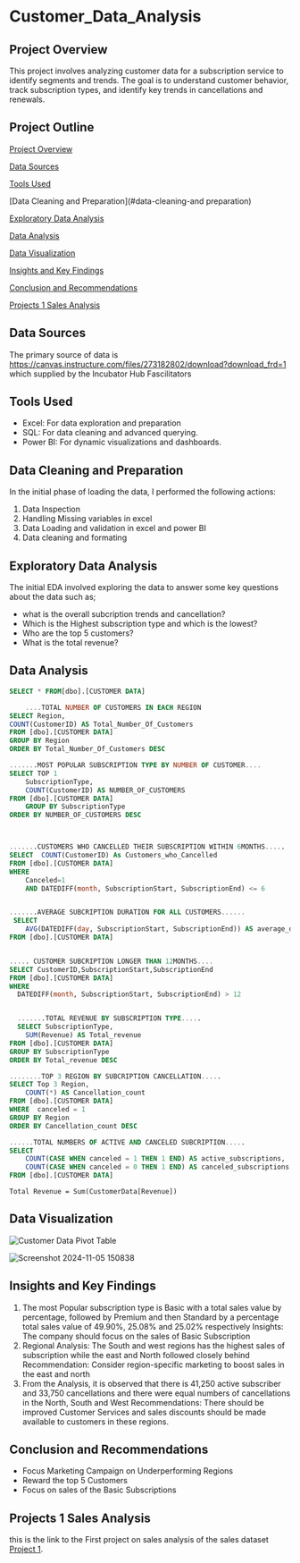 # Customer_Data_Analysis

## Project Overview
This project involves analyzing customer data for a subscription service to identify
segments and trends. The goal is to understand customer behavior, track subscription types,
and identify key trends in cancellations and renewals.
## Project Outline

[Project Overview](#project-overview)

[Data Sources](#data-sources)

[Tools Used](#tools-used)

[Data Cleaning and Preparation](#data-cleaning-and preparation)

[Exploratory Data Analysis](#exploratory-data-analysis)

[Data Analysis](#data-analysis)

[Data Visualization](#datavisualization)

[Insights and Key Findings](#insights-key-findings) 

[Conclusion and Recommendations](#conclusion-and-recommendations)

 [Projects 1 Sales Analysis](#projects-1-sales-analysis)


## Data Sources
The primary source of data is https://canvas.instructure.com/files/273182802/download?download_frd=1 which supplied by the Incubator Hub Fascilitators
## Tools Used
- Excel: For data exploration and preparation
- SQL: For data cleaning and advanced querying.
- Power BI: For dynamic visualizations and dashboards.
## Data Cleaning and Preparation
In the initial phase of loading the data, I performed the following actions:
1.  Data Inspection
2.  Handling Missing variables in excel
3.  Data Loading and validation in excel and power BI
4.  Data cleaning and formating
## Exploratory Data Analysis
The initial EDA involved exploring the data to answer some key questions about the data such as;
- what is the overall subcription trends and cancellation?
- Which is the Highest subscription type and which is the lowest?
- Who are the top 5 customers?
- What is the total revenue?

## Data Analysis
```sql
SELECT * FROM[dbo].[CUSTOMER DATA]

	....TOTAL NUMBER OF CUSTOMERS IN EACH REGION
SELECT Region,
COUNT(CustomerID) AS Total_Number_Of_Customers
FROM [dbo].[CUSTOMER DATA]
GROUP BY Region
ORDER BY Total_Number_Of_Customers DESC

.......MOST POPULAR SUBSCRIPTION TYPE BY NUMBER OF CUSTOMER....
SELECT TOP 1
    SubscriptionType,
    COUNT(CustomerID) AS NUMBER_OF_CUSTOMERS
FROM [dbo].[CUSTOMER DATA]
    GROUP BY SubscriptionType
ORDER BY NUMBER_OF_CUSTOMERS DESC



.......CUSTOMERS WHO CANCELLED THEIR SUBSCRIPTION WITHIN 6MONTHS.....
SELECT  COUNT(CustomerID) As Customers_who_Cancelled
FROM [dbo].[CUSTOMER DATA]
WHERE 
    Canceled=1
    AND DATEDIFF(month, SubscriptionStart, SubscriptionEnd) <= 6


.......AVERAGE SUBCRIPTION DURATION FOR ALL CUSTOMERS......
 SELECT 
    AVG(DATEDIFF(day, SubscriptionStart, SubscriptionEnd)) AS average_duration_days
FROM [dbo].[CUSTOMER DATA]


..... CUSTOMER SUBCRIPTION LONGER THAN 12MONTHS....
SELECT CustomerID,SubscriptionStart,SubscriptionEnd
FROM [dbo].[CUSTOMER DATA]
WHERE 
  DATEDIFF(month, SubscriptionStart, SubscriptionEnd) > 12


  .......TOTAL REVENUE BY SUBSCRIPTION TYPE.....
  SELECT SubscriptionType,
    SUM(Revenue) AS Total_revenue
FROM [dbo].[CUSTOMER DATA]
GROUP BY SubscriptionType
ORDER BY Total_revenue DESC

........TOP 3 REGION BY SUBCRIPTION CANCELLATION.....
SELECT Top 3 Region,
    COUNT(*) AS Cancellation_count
FROM [dbo].[CUSTOMER DATA]
WHERE  canceled = 1
GROUP BY Region
ORDER BY Cancellation_count DESC

......TOTAL NUMBERS OF ACTIVE AND CANCELED SUBCRIPTION.....
SELECT 
    COUNT(CASE WHEN canceled = 1 THEN 1 END) AS active_subscriptions,
    COUNT(CASE WHEN canceled = 0 THEN 1 END) AS canceled_subscriptions
FROM [dbo].[CUSTOMER DATA]
```

```Dax
Total Revenue = Sum(CustomerData[Revenue])
```
## Data Visualization

![Customer Data Pivot Table](https://github.com/user-attachments/assets/3af35e2d-154f-4532-ac4a-d6ae45566068)


![Screenshot 2024-11-05 150838](https://github.com/user-attachments/assets/54bc6407-4c82-4622-99fa-b60d34abd176)

## Insights and Key Findings         
1.	The most Popular subscription type is  Basic with a total sales value by percentage, followed by Premium and then Standard by a percentage total sales value of 49.90%, 25.08% and 25.02% respectively
	  Insights: The company should  focus on the sales of Basic Subscription
2.	Regional Analysis: The South and west regions has the highest sales of subscription while the east and North followed closely behind
    Recommendation: Consider region-specific marketing to boost sales in the east and north
3.	From the Analysis, it is observed that there is 41,250 active subscriber and 33,750 cancellations and there were equal numbers of cancellations in the North, South and West
  	Recommendations: There should be improved Customer Services and sales discounts should be made available to customers in these regions.
## Conclusion and Recommendations
- Focus Marketing Campaign on Underperforming Regions
- Reward the top 5 Customers
- Focus on sales of the Basic Subscriptions

## Projects 1 Sales Analysis

this is the link to the First project on sales analysis of the sales dataset [Project 1](https://github.com/Mowoididge/CAPSTONE_PROJECT/blob/main/README.md
).

 



